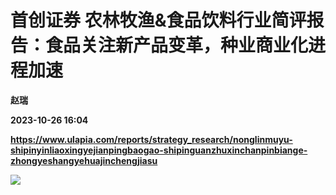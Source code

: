 # 首创证券 农林牧渔&食品饮料行业简评报告：食品关注新产品变革，种业商业化进程加速
**赵瑞**

**2023-10-26 16:04**

**https://www.ulapia.com/reports/strategy_research/nonglinmuyu-shipinyinliaoxingyejianpingbaogao-shipinguanzhuxinchanpinbiange-zhongyeshangyehuajinchengjiasu**

![](https://img.ulapia.com/thumbnails/strategy_research/20231026/H3_AP202310261603990423_1.jpg)